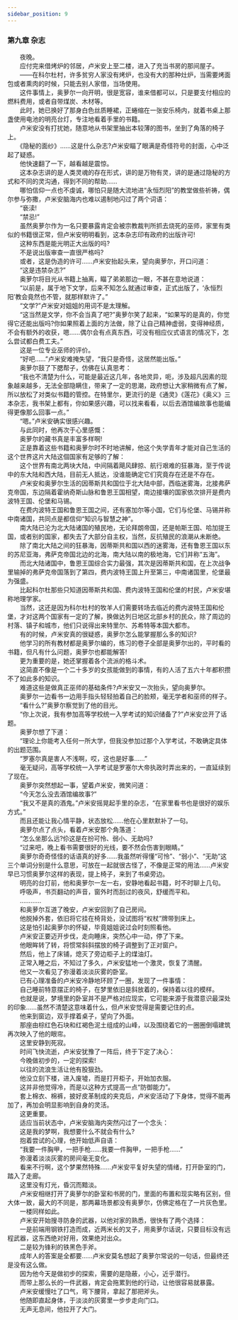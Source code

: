 ```yaml
---
sidebar_position: 9
---
```

### 第九章  杂志  


　　夜晚。  
　　应付完来借烤炉的邻居，卢米安上至二楼，进入了充当书房的那间屋子。  
　　——在科尔杜村，许多贫穷人家没有烤炉，也没有大的那种灶炉，当需要烤面包或者熏肉的时候，只能去别人家借，当场使用。  
　　这件事情上，奥萝尔一向开明，很是宽容，谁来借都可以，只是要支付相应的燃料费用，或者自带煤炭、木材等。  
　　此时，她已换好了那身白色丝质睡裙，正蜷缩在一张安乐椅内，就着书桌上那盏使用电池的明亮台灯，专注地看着手里的书籍。  
　　卢米安没有打扰她，随意地从书架里抽出本较薄的图书，坐到了角落的椅子上。  
　　《隐秘的面纱》……这是什么杂志?卢米安瞄了眼满是奇怪符号的封面，心中泛起了疑惑。  
　　他快速翻了一下，越看越是震惊。  
　　这本杂志讲的是人类灵魂的存在形式，讲的是万物有灵，讲的是通过隐秘的方式和不同的灵沟通，得到不同的帮助……  
　　哪怕信仰一点也不虔诚，哪怕只是随大流地进“永恒烈阳”的教堂做些祈祷，偶尔参与弥撒，卢米安脑海内也难以遏制地闪过了两个词语：  
　　“亵渎!  
　　“禁忌!”  
　　虽然奥萝尔作为一名只要暴露肯定会被宗教裁判所抓去烧死的巫师，家里有类似的书籍很正常，但卢米安明明看到，这本杂志印有政府的出版许可!  
　　这种东西是能光明正大出版的吗?  
　　不是说出版审查一直很严格吗?  
　　或者，这是伪造的许可……卢米安抬起头来，望向奥萝尔，开口问道：  
　　“这是违禁杂志?”  
　　奥萝尔将目光从书籍上抽离，瞄了弟弟那边一眼，不甚在意地说道：  
　　“以前是，属于地下文学，后来不知怎么就通过审查，正式出版了，‘永恒烈阳’教会竟然也不管，就那样默许了。”  
　　“文学?”卢米安对姐姐的用词不是太理解。  
　　“这当然是文学，你不会当真了吧?”奥萝尔笑了起来，“如果写的是真的，你觉得它还能出版吗?你如果照着上面的方法做，除了让自己精神虚弱，变得神经质，不会有额外的收获，嗯……偶尔会有点真东西，可没有相应仪式语言的情况下，怎么尝试都白费工夫。”  
　　这是一位专业巫师的评价。  
　　“好吧……”卢米安难掩失望，“我只是奇怪，这居然能出版。”  
　　奥萝尔鼓了下腮帮子，仿佛在认真思考：  
　　“我也不清楚为什么，可能是最近这几年，各地灵异，呃，涉及超凡因素的现象越来越多，无法全部隐瞒住，带来了一定的思潮，政府想让大家稍微有点了解，所以放松了对类似书籍的管控。在特里尔，更流行的是《通灵》《莲花》《奥义》三本杂志，我书架上都有，你如果感兴趣，可以找来看看，以后去酒馆编故事也能编得更像那么回事一点。”  
　　“嗯。”卢米安确实很感兴趣。  
　　与此同时，他再次于心里感慨：  
　　奥萝尔的藏书真是丰富多样啊!  
　　正是靠着这些书籍和奥萝尔时不时地讲解，他这个失学青年才能对自己生活的这个世界这片大陆这個国家有足够的了解：  
　　这个世界有南北两块大陆，中间隔着飓风肆掠、航行艰难的狂暴海，至于传说中的东大陆和西大陆，目前无人抵达，没谁能确定它们究竟存在还是不存在。  
　　卢米安和奥萝尔生活的因蒂斯共和国位于北大陆中部，西临迷雾海，北接弗萨克帝国，东边隔着霍纳奇斯山脉和鲁恩王国相望，南边接壤的国家依次排开是费内波特王国、伦堡和马锡。  
　　在费内波特王国和鲁恩王国之间，还有塞加尔等小国，它们与伦堡、马锡并称中南诸国，共同点是都信仰“知识与智慧之神”。  
　　南大陆已沦为北大陆诸国的殖民地，无论拜朗帝国，还是帕斯王国、哈加提王国，或者别的国家，都失去了大部分自主权，当然，反抗殖民的浪潮从未断绝。  
　　除了南北大陆之间的狂暴海，因蒂斯共和国以西的迷雾海，还有鲁恩王国以东的苏尼亚海，弗萨克帝国北边的北海，南大陆以南的极地海，它们并称“五海”。  
　　而北大陆诸国中，鲁恩王国综合实力最强，其次是因蒂斯共和国，在上次战争里输掉的弗萨克帝国落到了第四，费内波特王国上升至第三，中南诸国里，伦堡最为强盛。  
　　比起科尔杜那些只知道因蒂斯共和国、费内波特王国和伦堡的村民，卢米安堪称地理学家。  
　　当然，这还是因为科尔杜村的牧羊人们需要转场去临近的费内波特王国和伦堡，才对这两个国家有一定的了解，换做达列日地区北部乡村的民众，除了周边的村落、镇子和城市，他们只说得出来特里尔、苏希特等本国大都市。  
　　有的时候，卢米安真的很疑惑，奥萝尔怎么能掌握那么多的知识?  
　　他学习的所有教材都是奥萝尔编的，练习的卷子全部是奥萝尔出的，平时看的书籍，但凡有什么问题，奥萝尔也都能解答!  
　　更为重要的是，她还掌握着各个流派的格斗术。  
　　这简直不像是一个二十多岁的女孩能做到的事情，有的人活了五六十年都积攒不了如此多的知识。  
　　难道这些是做真正巫师的基础条件?卢米安又一次抬头，望向奥萝尔。  
　　奥萝尔一边看书一边用手指头轻轻拍着自己的脸颊，毫无学者和巫师的样子。  
　　“看什么?”奥萝尔察觉到了他的目光。  
　　“你上次说，我有参加高等学校统一入学考试的知识储备了?”卢米安岔开了话题。  
　　奥萝尔想了下道：  
　　“理论上你能考入任何一所大学，但我没参加过那个入学考试，不敢确定具体的出题范围。  
　　“罗塞尔真是害人不浅啊，哎，这也是好事……”  
　　毫无疑问，高等学校统一入学考试是罗塞尔大帝执政时弄出来的，一直延续到了现在。  
　　奥萝尔突然想起一事，望着卢米安，微笑问道：  
　　“今天怎么没去酒馆编故事?”  
　　“我又不是真的酒鬼。”卢米安摇晃起手里的杂志，“在家里看书也是很好的娱乐方式。”  
　　而且还能让我心情平静，状态放松……他在心里默默补了一句。  
　　奥萝尔点了点头，看着卢米安那个角落道：  
　　“怎么坐那么远?伱这是在扮可怜、弱小、无助吗?  
　　“过来吧，晚上看书需要很好的光线，要不然会伤害到眼睛。”  
　　奥萝尔奇奇怪怪的话语真的好多……我虽然听得懂“可怜”、“弱小”、“无助”这三个单词分别是什么意思，可放在一起就很古怪了，不像是正常的用法……卢米安早已习惯奥萝尔这样的表现，提上椅子，来到了书桌旁边。  
　　明亮的台灯前，他和奥萝尔一左一右，安静地看起书籍，时不时聊上几句。  
　　呼吸声，书页翻动的声音，窗外时而刮过的夜风，舒缓而平和。  
　　…………  
　　和奥萝尔互道了晚安，卢米安回到了自己房间。  
　　他脱掉外套，依旧将它挂在椅背处，没试图将“权杖”牌带到床上。  
　　这是怕引起奥萝尔的怀疑，毕竟姐姐说过会时刻照看他。  
　　卢米安正要迈开步伐，走向睡床，突然心中一动，停了下来。  
　　他眼眸转了转，将惯常斜斜摆放的椅子调整到了正对窗户。  
　　然后，他上了床铺，熄灭了旁边柜子上的煤油灯。  
　　正常入睡之后，不知过了多久，卢米安猛地一个激灵，恢复了清醒。  
　　他又一次看见了弥漫着淡淡灰雾的卧室。  
　　已有心理准备的卢米安冷静地环顾了一圈，发现了一件事情：  
　　自己睡前特意摆正的椅子，在梦里依旧是斜放着的，保持着以往的模样。  
　　也就是说，梦境里的卧室并不是严格对应现实，它可能来源于我潜意识最深处的印象……虽然不清楚这意味着什么，但卢米安觉得是需要记住的点。  
　　他来到窗边，双手撑着桌子，望向了外面。  
　　那座由棕红色石块和红褐色泥土组成的山峰，以及围绕着它的一圈圈倒塌建筑再次映入了他的眼帘。  
　　这里安静到死寂。  
　　时间飞快流逝，卢米安犹豫了一阵后，终于下定了决心：  
　　今晚做初步的，一定的探索!  
　　以往的流浪生活让他有股狠劲。  
　　他没立刻下楼，进入废墟，而是打开柜子，开始加衣服。  
　　这并非他觉得冷，而是以这种方式提高一点“防御能力”。  
　　套上棉衣、棉裤，披好皮革制成的夹克后，卢米安活动了下身体，觉得不能再加了，再加会明显影响到自身的灵活。  
　　这更重要。  
　　适应当前状态中，卢米安脑海内突然闪过了一个念头：  
　　这是我的梦啊，我想要什么不就会有什么?  
　　抱着尝试的心理，他开始低声自语：  
　　“我要一件胸甲，一把手枪……我要一件胸甲，一把手枪……”  
　　弥漫着淡淡灰雾的房间毫无变化。  
　　看来不行啊，这个梦果然特殊……卢米安平复好失望的情绪，打开卧室的门，踏入了走廊。  
　　这里没有灯光，昏沉而黯淡。  
　　卢米安相继打开了奥萝尔的卧室和书房的门，里面的布置和现实略有区别，但大体一致，最大的不同是，那两幕场景都没有奥萝尔，仿佛定格在了一片灰色里。  
　　一楼同样如此。  
　　卢米安开始搜寻防身的武器，以他对家的熟悉，很快有了两个选择：  
　　一是前端用钢铁打造而成，近两米长的叉子，用奥萝尔话说，只要目标没有远程武器，这东西绝对好用，效果绝对出众。  
　　二是较为锋利的铁黑色手斧。  
　　成年人的答案是全都要……卢米安莫名想起了奥萝尔常说的一句话，但最终还是没有这么做。  
　　因为他今天是做初步的探索，需要的是隐蔽，小心，近乎潜行。  
　　而带上那么长的一件武器，肯定会拖累到他的行动，让他很容易就暴露。  
　　卢米安缓慢吐了口气，弯下腰背，拿起了那把斧头。  
　　他随即直起身体，于淡淡的灰雾里一步步走向门口。  
　　无声无息间，他拉开了大门。  
